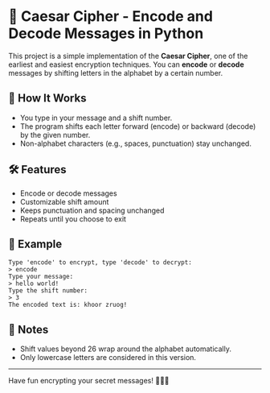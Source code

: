# 🔐 Caesar Cipher - Encode and Decode Messages in Python

This project is a simple implementation of the **Caesar Cipher**, one of the earliest and easiest encryption techniques. You can **encode** or **decode** messages by shifting letters in the alphabet by a certain number.

## 🧠 How It Works

- You type in your message and a shift number.
- The program shifts each letter forward (encode) or backward (decode) by the given number.
- Non-alphabet characters (e.g., spaces, punctuation) stay unchanged.

## 🛠️ Features

- Encode or decode messages
- Customizable shift amount
- Keeps punctuation and spacing unchanged
- Repeats until you choose to exit

## 🧾 Example

```
Type 'encode' to encrypt, type 'decode' to decrypt:
> encode
Type your message:
> hello world!
Type the shift number:
> 3
The encoded text is: khoor zruog!
```

## 📎 Notes

- Shift values beyond 26 wrap around the alphabet automatically.
- Only lowercase letters are considered in this version.

---

Have fun encrypting your secret messages! 🕵️‍♂️📜
